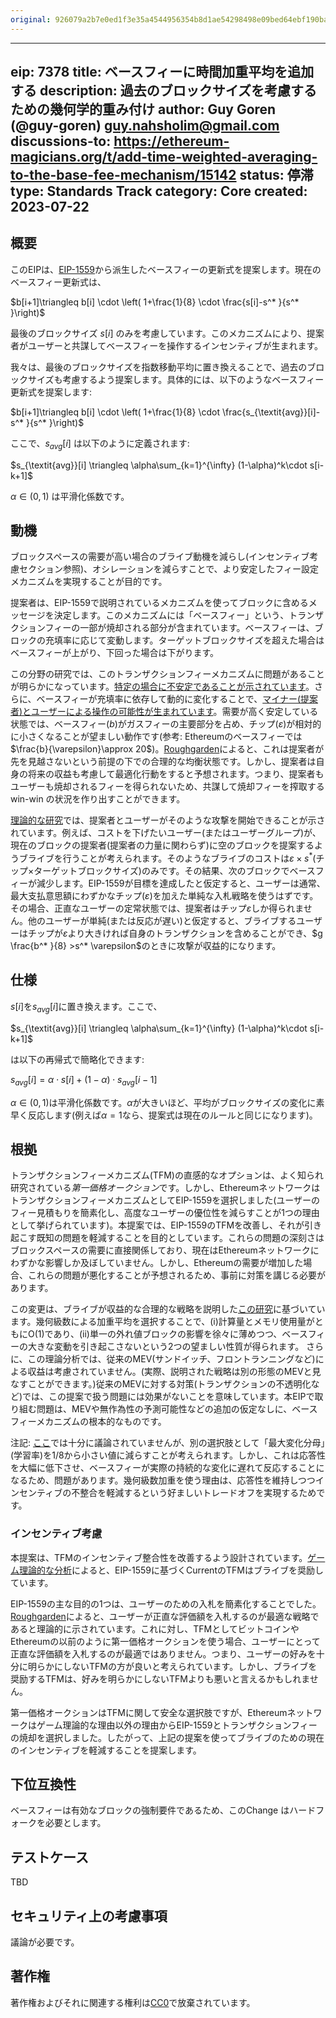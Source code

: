 ```yaml
---
original: 926079a2b7e0ed1f3e35a4544956354b8d1ae54298498e09bed64ebf190baa67
---
```


---
eip: 7378
title: ベースフィーに時間加重平均を追加する
description: 過去のブロックサイズを考慮するための幾何学的重み付け
author: Guy Goren (@guy-goren) <guy.nahsholim@gmail.com>
discussions-to: https://ethereum-magicians.org/t/add-time-weighted-averaging-to-the-base-fee-mechanism/15142
status: 停滞
type: Standards Track
category: Core
created: 2023-07-22
---

## 概要

このEIPは、[EIP-1559](./eip-1559.md)から派生したベースフィーの更新式を提案します。現在のベースフィー更新式は、

$b[i+1]\triangleq  b[i] \cdot \left( 1+\frac{1}{8} \cdot \frac{s[i]-s^* }{s^* }\right)$

最後のブロックサイズ $s[i]$ のみを考慮しています。このメカニズムにより、提案者がユーザーと共謀してベースフィーを操作するインセンティブが生まれます。

我々は、最後のブロックサイズを指数移動平均に置き換えることで、過去のブロックサイズも考慮するよう提案します。具体的には、以下のようなベースフィー更新式を提案します:

$b[i+1]\triangleq  b[i] \cdot \left( 1+\frac{1}{8} \cdot \frac{s_{\textit{avg}}[i]-s^* }{s^* }\right)$

ここで、$s_{\textit{avg}}[i]$ は以下のように定義されます:

$s_{\textit{avg}}[i] \triangleq \alpha\sum_{k=1}^{\infty} (1-\alpha)^k\cdot s[i-k+1]$ 

$\alpha\in(0,1)$ は平滑化係数です。

## 動機

ブロックスペースの需要が高い場合のブライブ動機を減らし(インセンティブ考慮セクション参照)、オシレーションを減らすことで、より安定したフィー設定メカニズムを実現することが目的です。

提案者は、EIP-1559で説明されているメカニズムを使ってブロックに含めるメッセージを決定します。このメカニズムには「ベースフィー」という、トランザクションフィーの一部が焼却される部分が含まれています。ベースフィーは、ブロックの充填率に応じて変動します。ターゲットブロックサイズを超えた場合はベースフィーが上がり、下回った場合は下がります。

この分野の研究では、このトランザクションフィーメカニズムに問題があることが明らかになっています。[特定の場合に不安定であることが示されています](../assets/eip-7378/LMRSP.pdf)。さらに、ベースフィーが充填率に依存して動的に変化することで、[マイナー(提案者)とユーザーによる操作の可能性が生まれています](../assets/eip-7378/AGHH.pdf)。需要が高く安定している状態では、ベースフィー($b$)がガスフィーの主要部分を占め、チップ($\varepsilon$)が相対的に小さくなることが望ましい動作です(参考: Ethereumのベースフィーでは$\frac{b}{\varepsilon}\approx 20$)。[Roughgarden](../assets/eip-7378/TR1559.pdf)によると、これは提案者が先を見越さないという前提の下での合理的な均衡状態です。しかし、提案者は自身の将来の収益も考慮して最適化行動をすると予想されます。つまり、提案者もユーザーも焼却されるフィーを得られないため、共謀して焼却フィーを搾取する win-win の状況を作り出すことができます。

[理論的な研究](../assets/eip-7378/AGHH.pdf)では、提案者とユーザーがそのような攻撃を開始できることが示されています。例えば、コストを下げたいユーザー(またはユーザーグループ)が、現在のブロックの提案者(提案者の力量に関わらず)に空のブロックを提案するようブライブを行うことが考えられます。そのようなブライブのコストは$\varepsilon \times {s^* }$(チップ×ターゲットブロックサイズ)のみです。その結果、次のブロックでベースフィーが減少します。EIP-1559が目標を達成したと仮定すると、ユーザーは通常、最大支払意思額にわずかなチップ($\varepsilon$)を加えた単純な入札戦略を使うはずです。その場合、正直なユーザーの定常状態では、提案者はチップ$\varepsilon$しか得られません。他のユーザーが単純(または反応が遅い)と仮定すると、ブライブするユーザーはチップが$\varepsilon$より大きければ自身のトランザクションを含めることができ、$g \frac{b^* }{8} >s^* \varepsilon$のときに攻撃が収益的になります。

## 仕様

$s[i]$を$s_{\textit{avg}}[i]$に置き換えます。ここで、

$s_{\textit{avg}}[i] \triangleq \alpha\sum_{k=1}^{\infty} (1-\alpha)^k\cdot s[i-k+1]$ 

は以下の再帰式で簡略化できます:

$s_{\textit{avg}}[i] = \alpha\cdot s[i] + (1-\alpha)\cdot s_{\textit{avg}}[i-1]$

$\alpha\in(0, 1)$は平滑化係数です。$\alpha$が大きいほど、平均がブロックサイズの変化に素早く反応します(例えば$\alpha = 1$なら、提案式は現在のルールと同じになります)。

## 根拠

トランザクションフィーメカニズム(TFM)の直感的なオプションは、よく知られ研究されている*第一価格オークション*です。しかし、EthereumネットワークはトランザクションフィーメカニズムとしてEIP-1559を選択しました(ユーザーのフィー見積もりを簡素化し、高度なユーザーの優位性を減らすことが1つの理由として挙げられています)。本提案では、EIP-1559のTFMを改善し、それが引き起こす既知の問題を軽減することを目的としています。これらの問題の深刻さはブロックスペースの需要に直接関係しており、現在はEthereumネットワークにわずかな影響しか及ぼしていません。しかし、Ethereumの需要が増加した場合、これらの問題が悪化することが予想されるため、事前に対策を講じる必要があります。

この変更は、ブライブが収益的な合理的な戦略を説明した[この研究](../assets/eip-7378/AGHH.pdf)に基づいています。幾何級数による加重平均を選択することで、(i)計算量とメモリ使用量がともにO(1)であり、(ii)単一の外れ値ブロックの影響を徐々に薄めつつ、ベースフィーの大きな変動を引き起こさないという2つの望ましい性質が得られます。
さらに、この理論分析では、従来のMEV(サンドイッチ、フロントランニングなど)による収益は考慮されていません。(実際、説明された戦略は別の形態のMEVと見なすことができます。)従来のMEVに対する対策(トランザクションの不透明化など)では、この提案で扱う問題には効果がないことを意味しています。本EIPで取り組む問題は、MEVや無作為性の予測可能性などの追加の仮定なしに、ベースフィーメカニズムの根本的なものです。

注記: [ここ](../assets/eip-7378/AGHH.pdf)では十分に議論されていませんが、別の選択肢として「最大変化分母」(学習率)を1/8から小さい値に減らすことが考えられます。しかし、これは応答性を大幅に低下させ、ベースフィーが実際の持続的な変化に遅れて反応することになるため、問題があります。幾何級数加重を使う理由は、応答性を維持しつつインセンティブの不整合を軽減するという好ましいトレードオフを実現するためです。

### インセンティブ考慮

本提案は、TFMのインセンティブ整合性を改善するよう設計されています。[ゲーム理論的な分析](../assets/eip-7378/AGHH.pdf)によると、EIP-1559に基づくCurrentのTFMはブライブを奨励しています。

EIP-1559の主な目的の1つは、ユーザーのための入札を簡素化することでした。[Roughgarden](../assets/eip-7378/TR1559.pdf)によると、ユーザーが正直な評価額を入札するのが最適な戦略であると理論的に示されています。これに対し、TFMとしてビットコインやEthereumの以前のように第一価格オークションを使う場合、ユーザーにとって正直な評価額を入札するのが最適ではありません。つまり、ユーザーの好みを十分に明らかにしないTFMの方が良いと考えられています。しかし、ブライブを奨励するTFMは、好みを明らかにしないTFMよりも悪いと言えるかもしれません。

第一価格オークションはTFMに関して安全な選択肢ですが、Ethereumネットワークはゲーム理論的な理由以外の理由からEIP-1559とトランザクションフィーの焼却を選択しました。したがって、上記の提案を使ってブライブのための現在のインセンティブを軽減することを提案します。

## 下位互換性

ベースフィーは有効なブロックの強制要件であるため、このChange はハードフォークを必要とします。

## テストケース

TBD

## セキュリティ上の考慮事項

議論が必要です。

## 著作権

著作権およびそれに関連する権利は[CC0](../LICENSE.md)で放棄されています。